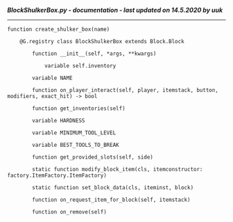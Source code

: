 ***BlockShulkerBox.py - documentation - last updated on 14.5.2020 by uuk***
___

    function create_shulker_box(name)

        @G.registry class BlockShulkerBox extends Block.Block

            function __init__(self, *args, **kwargs)

                variable self.inventory

            variable NAME

            function on_player_interact(self, player, itemstack, button, modifiers, exact_hit) -> bool

            function get_inventories(self)

            variable HARDNESS

            variable MINIMUM_TOOL_LEVEL

            variable BEST_TOOLS_TO_BREAK

            function get_provided_slots(self, side)

            static function modify_block_item(cls, itemconstructor: factory.ItemFactory.ItemFactory)

            static function set_block_data(cls, iteminst, block)

            function on_request_item_for_block(self, itemstack)

            function on_remove(self)